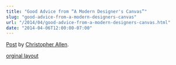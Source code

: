 ```yaml
---
title: "Good Advice from “A Modern Designer's Canvas”"
slug: "good-advice-from-a-modern-designers-canvas"
url: "/2014/04/good-advice-from-a-modern-designers-canvas.html"
date: "2014-04-06T12:00:00-07:00"
---
```

<div id="fb-root"></div> <script>(function(d, s, id) { var js, fjs = d.getElementsByTagName(s)[0]; if (d.getElementById(id)) return; js = d.createElement(s); js.id = id; js.src = "//connect.facebook.net/en_US/all.js#xfbml=1"; fjs.parentNode.insertBefore(js, fjs); }(document, 'script', 'facebook-jssdk'));</script>
<div class="fb-post" data-href="https://www.facebook.com/ChristopherRayAllen/posts/10152335412845540" data-width="600"><div class="fb-xfbml-parse-ignore"><a href="https://www.facebook.com/ChristopherRayAllen/posts/10152335412845540">Post</a> by <a href="https://www.facebook.com/ChristopherRayAllen">Christopher Allen</a>.</div></div>
<p class="previous"><a href="/previous/2014/04/good-advice-from-a-modern-designers-canvas.html" rel="syndication">orginal layout</a></p>
